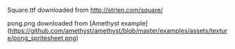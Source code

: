 Square.ttf downloaded from http://strlen.com/square/

pong.png downloaded from [Amethyst example]
(https://github.com/amethyst/amethyst/blob/master/examples/assets/texture/pong_spritesheet.png)

